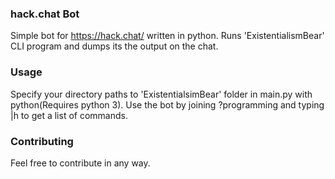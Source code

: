 ### **hack.chat Bot**

Simple bot for https://hack.chat/ written in python.
Runs 'ExistentialismBear' CLI program and dumps its the output on the chat.

### **Usage**

Specify your directory paths to 'ExistentialsimBear' folder in main.py with python(Requires python 3).
Use the bot by joining ?programming and typing |h to get a list of commands.

### **Contributing**

Feel free to contribute in any way.
